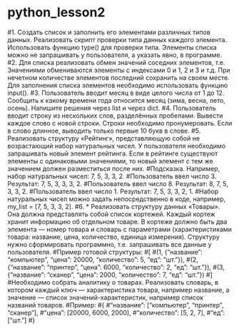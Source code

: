 # python_lesson2
#1. Создать список и заполнить его элементами различных типов данных. Реализовать скрипт проверки типа данных каждого элемента. Использовать функцию type() для проверки типа. Элементы списка можно не запрашивать у пользователя, а указать явно, в программе.
#2. Для списка реализовать обмен значений соседних элементов, т.е. Значениями обмениваются элементы с индексами 0 и 1, 2 и 3 и т.д. При нечетном количестве элементов последний сохранить на своем месте. Для заполнения списка элементов необходимо использовать функцию input().
#3. Пользователь вводит месяц в виде целого числа от 1 до 12. Сообщить к какому времени года относится месяц (зима, весна, лето, осень). Напишите решения через list и через dict.
#4. Пользователь вводит строку из нескольких слов, разделённых пробелами. Вывести каждое слово с новой строки. Строки необходимо пронумеровать. Если в слово длинное, выводить только первые 10 букв в слове.
#5. Реализовать структуру «Рейтинг», представляющую собой не возрастающий набор натуральных чисел. У пользователя необходимо запрашивать новый элемент рейтинга. Если в рейтинге существуют элементы с одинаковыми значениями, то новый элемент с тем же значением должен разместиться после них.
#Подсказка. Например, набор натуральных чисел: 7, 5, 3, 3, 2.
#Пользователь ввел число 3. Результат: 7, 5, 3, 3, 3, 2.
#Пользователь ввел число 8. Результат: 8, 7, 5, 3, 3, 2.
#Пользователь ввел число 1. Результат: 7, 5, 3, 3, 2, 1.
#Набор натуральных чисел можно задать непосредственно в коде, например, my_list = [7, 5, 3, 3, 2].
#6. * Реализовать структуру данных «Товары». Она должна представлять собой список кортежей. Каждый кортеж хранит информацию об отдельном товаре. В кортеже должно быть два элемента — номер товара и словарь с параметрами (характеристиками товара: название, цена, количество, единица измерения). Структуру нужно сформировать программно, т.е. запрашивать все данные у пользователя.
#Пример готовой структуры:
#[
#(1, {“название”: “компьютер”, “цена”: 20000, “количество”: 5, “eд”: “шт.”}),
#(2, {“название”: “принтер”, “цена”: 6000, “количество”: 2, “eд”: “шт.”}), 
#(3, {“название”: “сканер”, “цена”: 2000, “количество”: 7, “eд”: “шт.”})
#]
#Необходимо собрать аналитику о товарах. Реализовать словарь, в котором каждый ключ — характеристика товара, например название, а значение — список значений-характеристик, например список названий товаров.
#Пример:
#{
#“название”: [“компьютер”, “принтер”, “сканер”],
#“цена”: [20000, 6000, 2000],
#“количество”: [5, 2, 7],
#“ед”: [“шт.”]
#}
